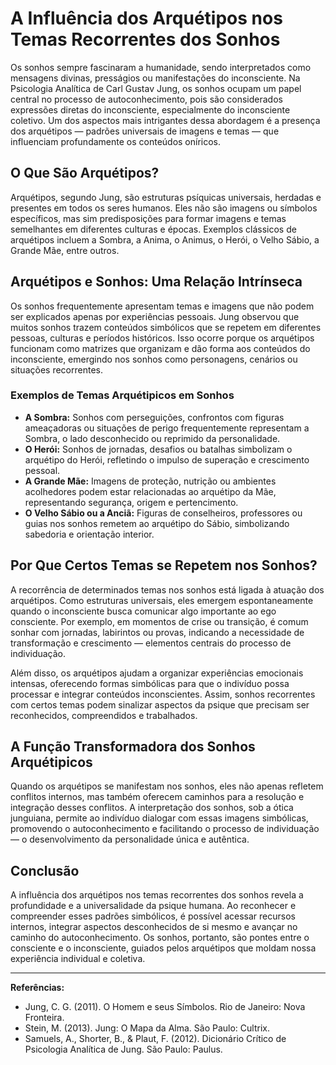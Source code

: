 
# A Influência dos Arquétipos nos Temas Recorrentes dos Sonhos

Os sonhos sempre fascinaram a humanidade, sendo interpretados como mensagens divinas, presságios ou manifestações do inconsciente. Na Psicologia Analítica de Carl Gustav Jung, os sonhos ocupam um papel central no processo de autoconhecimento, pois são considerados expressões diretas do inconsciente, especialmente do inconsciente coletivo. Um dos aspectos mais intrigantes dessa abordagem é a presença dos arquétipos — padrões universais de imagens e temas — que influenciam profundamente os conteúdos oníricos.

## O Que São Arquétipos?

Arquétipos, segundo Jung, são estruturas psíquicas universais, herdadas e presentes em todos os seres humanos. Eles não são imagens ou símbolos específicos, mas sim predisposições para formar imagens e temas semelhantes em diferentes culturas e épocas. Exemplos clássicos de arquétipos incluem a Sombra, a Anima, o Animus, o Herói, o Velho Sábio, a Grande Mãe, entre outros.

## Arquétipos e Sonhos: Uma Relação Intrínseca

Os sonhos frequentemente apresentam temas e imagens que não podem ser explicados apenas por experiências pessoais. Jung observou que muitos sonhos trazem conteúdos simbólicos que se repetem em diferentes pessoas, culturas e períodos históricos. Isso ocorre porque os arquétipos funcionam como matrizes que organizam e dão forma aos conteúdos do inconsciente, emergindo nos sonhos como personagens, cenários ou situações recorrentes.

### Exemplos de Temas Arquétipicos em Sonhos

- **A Sombra:** Sonhos com perseguições, confrontos com figuras ameaçadoras ou situações de perigo frequentemente representam a Sombra, o lado desconhecido ou reprimido da personalidade.
- **O Herói:** Sonhos de jornadas, desafios ou batalhas simbolizam o arquétipo do Herói, refletindo o impulso de superação e crescimento pessoal.
- **A Grande Mãe:** Imagens de proteção, nutrição ou ambientes acolhedores podem estar relacionadas ao arquétipo da Mãe, representando segurança, origem e pertencimento.
- **O Velho Sábio ou a Anciã:** Figuras de conselheiros, professores ou guias nos sonhos remetem ao arquétipo do Sábio, simbolizando sabedoria e orientação interior.

## Por Que Certos Temas se Repetem nos Sonhos?

A recorrência de determinados temas nos sonhos está ligada à atuação dos arquétipos. Como estruturas universais, eles emergem espontaneamente quando o inconsciente busca comunicar algo importante ao ego consciente. Por exemplo, em momentos de crise ou transição, é comum sonhar com jornadas, labirintos ou provas, indicando a necessidade de transformação e crescimento — elementos centrais do processo de individuação.

Além disso, os arquétipos ajudam a organizar experiências emocionais intensas, oferecendo formas simbólicas para que o indivíduo possa processar e integrar conteúdos inconscientes. Assim, sonhos recorrentes com certos temas podem sinalizar aspectos da psique que precisam ser reconhecidos, compreendidos e trabalhados.

## A Função Transformadora dos Sonhos Arquétipicos

Quando os arquétipos se manifestam nos sonhos, eles não apenas refletem conflitos internos, mas também oferecem caminhos para a resolução e integração desses conflitos. A interpretação dos sonhos, sob a ótica junguiana, permite ao indivíduo dialogar com essas imagens simbólicas, promovendo o autoconhecimento e facilitando o processo de individuação — o desenvolvimento da personalidade única e autêntica.

## Conclusão

A influência dos arquétipos nos temas recorrentes dos sonhos revela a profundidade e a universalidade da psique humana. Ao reconhecer e compreender esses padrões simbólicos, é possível acessar recursos internos, integrar aspectos desconhecidos de si mesmo e avançar no caminho do autoconhecimento. Os sonhos, portanto, são pontes entre o consciente e o inconsciente, guiados pelos arquétipos que moldam nossa experiência individual e coletiva.

---

**Referências:**

- Jung, C. G. (2011). O Homem e seus Símbolos. Rio de Janeiro: Nova Fronteira.
- Stein, M. (2013). Jung: O Mapa da Alma. São Paulo: Cultrix.
- Samuels, A., Shorter, B., & Plaut, F. (2012). Dicionário Crítico de Psicologia Analítica de Jung. São Paulo: Paulus.
```
